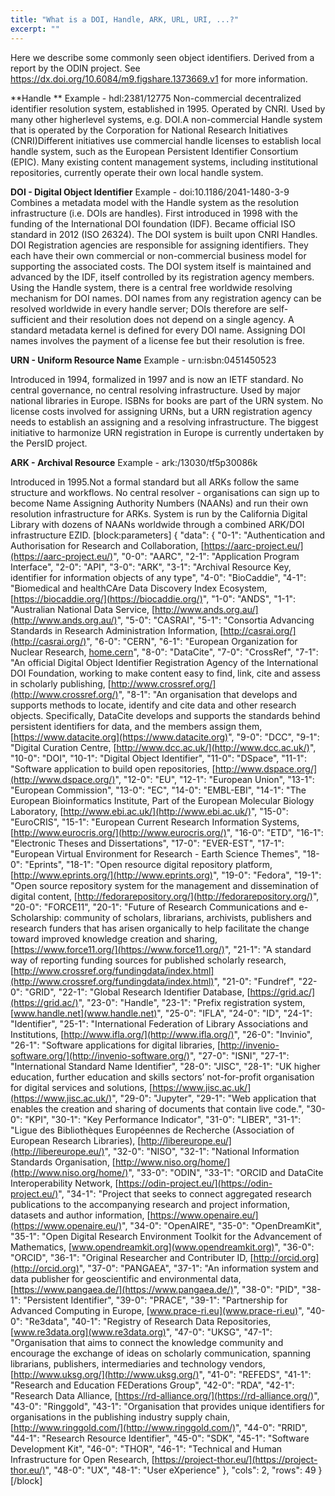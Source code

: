 ```yaml
---
title: "What is a DOI, Handle, ARK, URL, URI, ...?"
excerpt: ""
---
```

Here we describe some commonly seen object identifiers.  Derived from a report by the ODIN project.  See https://dx.doi.org/10.6084/m9.figshare.1373669.v1 for more information.

**Handle **
Example - hdl:2381/12775 
Non-commercial decentralized identifier resolution system, established in 1995. Operated by CNRI. Used by many other higherlevel systems, e.g. DOI.A non-commercial Handle system that is
operated by the Corporation for National Research Initiatives (CNRI)Different initiatives use commercial handle licenses to establish local handle system, such as the European Persistent Identifier Consortium (EPIC). Many existing content management systems, including institutional repositories, currently operate their own local handle system.

**DOI - Digital Object Identifier**
Example - doi:10.1186/2041-1480-3-9
Combines a metadata model with the Handle system as the resolution infrastructure (i.e. DOIs are handles). First introduced in 1998 with the funding of the International DOI foundation (IDF).
Became official ISO standard in 2012 (ISO 26324). The DOI system is built upon CNRI Handles. DOI Registration agencies are responsible for assigning identifiers. They each have their own commercial or non-commercial business model for supporting the associated costs. The DOI system itself is maintained and advanced by the IDF, itself controlled by its registration agency members. Using
the Handle system, there is a central free worldwide resolving mechanism for DOI names. DOI names from any registration agency can be resolved worldwide in every handle server; DOIs therefore are self-sufficient and their resolution does not depend on a single agency. A standard metadata kernel is defined for every DOI name. Assigning DOI names involves the payment of a license fee but their resolution is free.

**URN - Uniform Resource Name**
Example - urn:isbn:0451450523 

Introduced in 1994, formalized in 1997 and is now an IETF standard. No central governance, no central resolving infrastructure. Used by major national libraries in Europe. ISBNs for books are part of the URN system.
No license costs involved for assigning URNs, but a URN registration agency needs to establish an assigning and a resolving infrastructure. The biggest initiative to harmonize URN registration in Europe is currently undertaken by the PersID project.

**ARK - Archival Resource**
Example - ark:/13030/tf5p30086k 

Introduced in 1995.Not a formal standard but all ARKs follow the same structure and workflows. No central resolver - organisations can sign up to become Name Assigning Authority Numbers (NAANs) and run their own resolution infrastructure for ARKs. System is run by the California Digital Library with dozens of NAANs worldwide through a combined ARK/DOI infrastructure EZID.
[block:parameters]
{
  "data": {
    "0-1": "Authentication and Authorisation for Research and Collaboration, [https://aarc-project.eu/](https://aarc-project.eu/)",
    "0-0": "AARC",
    "2-1": "Application Program Interface",
    "2-0": "API",
    "3-0": "ARK",
    "3-1": "Archival Resource Key, identifier for information objects of any type",
    "4-0": "BioCaddie",
    "4-1": "Biomedical  and  healthCAre  Data  Discovery  Index  Ecosystem, [https://biocaddie.org/](https://biocaddie.org/)",
    "1-0": "ANDS",
    "1-1": "Australian National Data Service, [http://www.ands.org.au/](http://www.ands.org.au/)",
    "5-0": "CASRAI",
    "5-1": "Consortia Advancing Standards in Research Administration Information, [http://casrai.org/](http://casrai.org/)",
    "6-0": "CERN",
    "6-1": "European Organization for Nuclear Research, [home.cern](home.cern)",
    "8-0": "DataCite",
    "7-0": "CrossRef",
    "7-1": "An official Digital Object Identifier Registration Agency of the International DOI Foundation,  working to make content easy to find, link, cite and assess in scholarly publishing, [http://www.crossref.org/](http://www.crossref.org/)",
    "8-1": "An organisation that develops and supports methods to locate, identify and cite data and other research objects. Specifically, DataCite develops and supports the standards behind persistent identifiers for data, and the members assign them, [https://www.datacite.org](https://www.datacite.org)",
    "9-0": "DCC",
    "9-1": "Digital Curation Centre, [http://www.dcc.ac.uk/](http://www.dcc.ac.uk/)",
    "10-0": "DOI",
    "10-1": "Digital Object Identifier",
    "11-0": "DSpace",
    "11-1": "Software application to build open repositories, [http://www.dspace.org/](http://www.dspace.org/)",
    "12-0": "EU",
    "12-1": "European Union",
    "13-1": "European Commission",
    "13-0": "EC",
    "14-0": "EMBL-EBI",
    "14-1": "The European Bioinformatics Institute, Part of the European Molecular Biology Laboratory, [http://www.ebi.ac.uk/](http://www.ebi.ac.uk/)",
    "15-0": "EuroCRIS",
    "15-1": "European Current Research Information Systems, [http://www.eurocris.org/](http://www.eurocris.org/)",
    "16-0": "ETD",
    "16-1": "Electronic Theses and Dissertations",
    "17-0": "EVER-EST",
    "17-1": "European Virtual Environment for Research - Earth Science Themes",
    "18-0": "Eprints",
    "18-1": "Open resource digital repository platform, [http://www.eprints.org/](http://www.eprints.org)",
    "19-0": "Fedora",
    "19-1": "Open source repository system for the management and dissemination of digital content, [http://fedorarepository.org/](http://fedorarepository.org/)",
    "20-0": "FORCE11",
    "20-1": "Future of Research Communications and e-Scholarship: community of scholars, librarians, archivists, publishers and research funders that has arisen organically to help facilitate the change toward improved knowledge creation and sharing, [https://www.force11.org/](https://www.force11.org/)",
    "21-1": "A standard way of reporting funding sources for published scholarly research, [http://www.crossref.org/fundingdata/index.html](http://www.crossref.org/fundingdata/index.html)",
    "21-0": "Fundref",
    "22-0": "GRID",
    "22-1": "Global Research Identifier Database, [https://grid.ac/](https://grid.ac/)",
    "23-0": "Handle",
    "23-1": "Prefix registration system, [www.handle.net](www.handle.net)",
    "25-0": "IFLA",
    "24-0": "ID",
    "24-1": "Identifier",
    "25-1": "International Federation of Library Associations and Institutions, [http://www.ifla.org/](http://www.ifla.org/)",
    "26-0": "Invinio",
    "26-1": "Software applications for digital libraries, [http://invenio-software.org/](http://invenio-software.org/)",
    "27-0": "ISNI",
    "27-1": "International Standard Name Identifier",
    "28-0": "JISC",
    "28-1": "UK higher education, further education and skills sectors’ not-for-profit organisation for digital services and solutions, [https://www.jisc.ac.uk/](https://www.jisc.ac.uk/)",
    "29-0": "Jupyter",
    "29-1": "Web application that enables the creation and sharing of documents that contain live code.",
    "30-0": "KPI",
    "30-1": "Key Performance Indicator",
    "31-0": "LIBER",
    "31-1": "Ligue des Bibliothèques Européennes de Recherche (Association of European Research Libraries), [http://libereurope.eu/](http://libereurope.eu/)",
    "32-0": "NISO",
    "32-1": "National Information Standards Organisation, [http://www.niso.org/home/](http://www.niso.org/home/)",
    "33-0": "ODIN",
    "33-1": "ORCID and DataCite Interoperability Network, [https://odin-project.eu/](https://odin-project.eu/)",
    "34-1": "Project that seeks to connect aggregated research publications to the accompanying research and project information, datasets and author information, [https://www.openaire.eu/](https://www.openaire.eu/)",
    "34-0": "OpenAIRE",
    "35-0": "OpenDreamKit",
    "35-1": "Open Digital Research Environment Toolkit for the Advancement of Mathematics, [www.opendreamkit.org](www.opendreamkit.org)",
    "36-0": "ORCID",
    "36-1": "Original Researcher and Contributer ID, [http://orcid.org](http://orcid.org)",
    "37-0": "PANGAEA",
    "37-1": "An information system and data publisher for geoscientific and environmental data, [https://www.pangaea.de/](https://www.pangaea.de/)",
    "38-0": "PID",
    "38-1": "Persistent Identifier",
    "39-0": "PRACE",
    "39-1": "Partnership for Advanced Computing in Europe, [www.prace-ri.eu](www.prace-ri.eu)",
    "40-0": "Re3data",
    "40-1": "Registry of Research Data Repositories, [www.re3data.org](www.re3data.org)",
    "47-0": "UKSG",
    "47-1": "Organisation that aims to connect the knowledge community and encourage the exchange of ideas on scholarly communication, spanning librarians, publishers, intermediaries and technology vendors, [http://www.uksg.org/](http://www.uksg.org/)",
    "41-0": "REFEDS",
    "41-1": "Research and Education FEDerations Group",
    "42-0": "RDA",
    "42-1": "Research Data Alliance, [https://rd-alliance.org/](https://rd-alliance.org/)",
    "43-0": "Ringgold",
    "43-1": "Organisation that provides unique identifiers for organisations in the publishing industry supply chain, [http://www.ringgold.com/](http://www.ringgold.com/)",
    "44-0": "RRID",
    "44-1": "Research Resource Identifier",
    "45-0": "SDK",
    "45-1": "Software Development Kit",
    "46-0": "THOR",
    "46-1": "Technical and Human Infrastructure for Open Research, [https://project-thor.eu/](https://project-thor.eu/)",
    "48-0": "UX",
    "48-1": "User eXperience"
  },
  "cols": 2,
  "rows": 49
}
[/block]